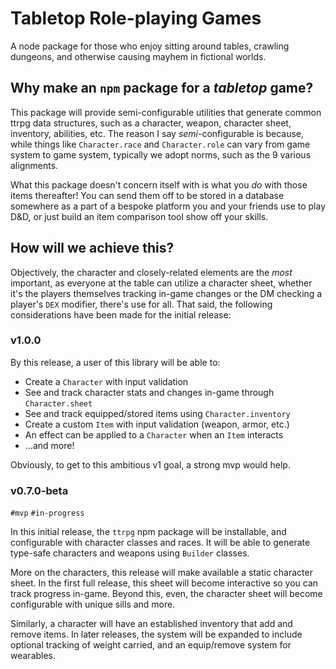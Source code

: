 # Tabletop Role-playing Games

A node package for those who enjoy sitting around tables, crawling dungeons, and otherwise causing mayhem in fictional worlds.

## Why make an `npm` package for a _tabletop_ game?

This package will provide semi-configurable utilities that generate common ttrpg data structures, such as a character, weapon, character sheet, inventory, abilities, etc. The reason I say _semi_-configurable is because, while things like `Character.race` and `Character.role` can vary from game system to game system, typically we adopt norms, such as the 9 various alignments.

What this package doesn't concern itself with is what you _do_ with those items thereafter! You can send them off to be stored in a database somewhere as a part of a bespoke platform you and your friends use to play D&D, or just build an item comparison tool show off your skills.

## How will we achieve this?

Objectively, the character and closely-related elements are the _most_ important, as everyone at the table can utilize a character sheet, whether it's the players themselves tracking in-game changes or the DM checking a player's `DEX` modifier, there's use for all. That said, the following considerations have been made for the initial release:

### v1.0.0

By this release, a user of this library will be able to:

- Create a `Character` with input validation
- See and track character stats and changes in-game through `Character.sheet`
- See and track equipped/stored items using `Character.inventory`
- Create a custom `Item` with input validation (weapon, armor, etc.)
- An effect can be applied to a `Character` when an `Item` interacts
- ...and more!

Obviously, to get to this ambitious v1 goal, a strong mvp would help.

### v0.7.0-beta 

`#mvp` `#in-progress`

In this initial release, the `ttrpg` npm package will be installable, and configurable with character classes and races. It will be able to generate type-safe characters and weapons using `Builder` classes.

More on the characters, this release will make available a static character sheet. In the first full release, this sheet will become interactive so you can track progress in-game. Beyond this, even, the character sheet will become configurable with unique sills and more.

Similarly, a character will have an established inventory that add and remove items. In later releases, the system will be expanded to include optional tracking of weight carried, and an equip/remove system for wearables.


